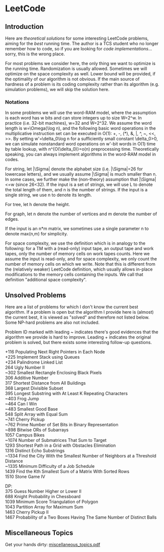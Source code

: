 LeetCode
========

## Introduction
Here are *theoretical solutions* for some interesting LeetCode problems, aiming for the *best* running time. The author is a TCS student who no longer remember how to code, so if you are looking for *code implementations*... sorry, this is the wrong place.

For most problems we consider here, the only thing we want to optimize is the running time. Randomization is usually allowed. Sometimes we will optimize on the space complexity as well. Lower bound will be provided, if the optimality of our algorithm is not obvious. If the main source of hardness of a problem is its coding complexity rather than its algorithm (e.g. simulation problems), we will skip the solution here.

### Notations
In some problems we will use the word-RAM model, where the assumption is each word has w bits and can store integers up to size W=2^w. In practice (i.e. 32-bit machines), w=32 and W=2^32. We assume the word length is w=\Omega(\log n), and the following basic word operations in the multiplicative instruction set can be executed in O(1): +, -, (*), &, |, ^, ~, <<, >>. By setting w'=\delta_0\log n for a sufficiently small constant \delta_0>0, we can simulate nonstandard word operations on w'-bit words in O(1) time by table lookup, with n^{O(\delta_0)}=o(n) preprocessing time. Theoretically speaking, you can always implement algorithms in the word-RAM model in codes.

For string, let |\Sigma| denote the alphabet size (i.e. |\Sigma|=26 for lowercase letters), and we usually assume |\Sigma| is much smaller than n. In some cases, we further make the (non-theory) assumption that |\Sigma|<=w (since 26<32). If the input is a set of strings, we will use L to denote the total length of them, and n is the number of strings. If the input is a single string, we use n to denote its length.

For tree, let h denote the height.

For graph, let n denote the number of vertices and m denote the number of edges.

If the input is an n*m matrix, we sometimes use a single parameter n to denote max(n,m) for simplicity.

For space complexity, we use the definition which is in analogy to the following: for a TM with a (read-only) input tape, an output tape and work tapes, only the number of memory cells on work tapes counts. Here we assume the input is read-only, and for space complexity, we only count the number of memory cells on which we write. Note that this is different from the (relatively weaker) LeetCode definition, which usually allows in-place modifications to the memory cells containing the inputs. We call that definition "additional space complexity".

## Unsolved Problems
Here are a list of problems for which I don't know the current best algorithm. If a problem is open but the algorithm I provide here is (almost) the current best, it is viewed as "solved" and therefore not listed below. Some NP-hard problems are also not included.

Problem ID marked with leading ~ indicates there's good evidences that the algorithm we provide is hard to improve. Leading + indicates the original problem is solved, but there exists some interesting follow-up questions.

+116 Populating Next Right Pointers in Each Node  
+225 Implement Stack using Queues  
+234 Palindrome Linked List  
264 Ugly Number II  
~302 Smallest Rectangle Enclosing Black Pixels  
306 Additive Number  
317 Shortest Distance from All Buildings  
368 Largest Divisible Subset  
395 Longest Substring with At Least K Repeating Characters  
~403 Frog Jump  
~464 Can I Win  
~483 Smallest Good Base  
548 Split Array with Equal Sum  
~741 Cherry Pickup  
~762 Prime Number of Set Bits in Binary Representation  
~898 Bitwise ORs of Subarrays  
1057 Campus Bikes  
~1074 Number of Submatrices That Sum to Target  
1293 Shortest Path in a Grid with Obstacles Elimination  
1316 Distinct Echo Substrings  
~1334 Find the City With the Smallest Number of Neighbors at a Threshold Distance  
~1335 Minimum Difficulty of a Job Schedule  
1439 Find the Kth Smallest Sum of a Matrix With Sorted Rows  
1510 Stone Game IV  

DP:  
375 Guess Number Higher or Lower II  
688 Knight Probability in Chessboard  
1039 Minimum Score Triangulation of Polygon  
1043 Partition Array for Maximum Sum  
1463 Cherry Pickup II  
1467 Probability of a Two Boxes Having The Same Number of Distinct Balls  


## Miscellaneous Topics
Get your hands dirty: [miscellaneous_topics.pdf](https://github.com/hqztrue/LeetCodeSolutions/blob/master/miscellaneous_topics.pdf)


